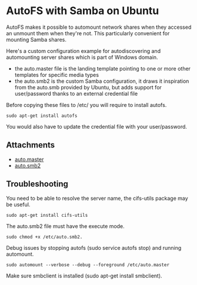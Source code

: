 # AutoFS with Samba on Ubuntu

AutoFS makes it possible to automount network shares when they accessed an unmount them when they're not.
This particularly convenient for mounting Samba shares.

Here's a custom configuration example for autodiscovering and automounting server shares which is part of Windows domain.
* the auto.master file is the landing template pointing to one or more other templates for specific media types
* the auto.smb2 is the custom Samba configuration, it draws it inspiration from the auto.smb provided by Ubuntu, but adds support for user/password thanks to an external credential file

Before copying these files to /etc/ you will require to install autofs.

    sudo apt-get install autofs

You would also have to update the credential file with your user/password.

## Attachments

* [auto.master](https://raw.github.com/AndreMiras/km/master/attachments/auto.master)
* [auto.smb2](https://raw.github.com/AndreMiras/km/master/attachments/auto.smb2)


## Troubleshooting
You need to be able to resolve the server name, the cifs-utils package may be useful.

    sudo apt-get install cifs-utils

The auto.smb2 file must have the execute mode.

    sudo chmod +x /etc/auto.smb2.

Debug issues by stopping autofs (sudo service autofs stop) and running automount.

    sudo automount --verbose --debug --foreground /etc/auto.master

Make sure smbclient is installed (sudo apt-get install smbclient).